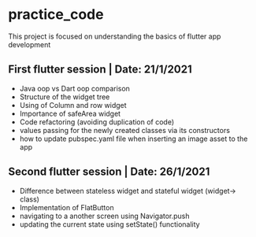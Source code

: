 # practice_code

This project is focused on understanding the basics of flutter app development


## First flutter session | Date: 21/1/2021
- Java oop vs Dart oop comparison
- Structure of the widget tree
- Using of Column and row widget
- Importance of safeArea widget
- Code refactoring (avoiding duplication of code)
- values passing for the newly created classes via its constructors
- how to update pubspec.yaml file when inserting an image asset to the app

## Second flutter session | Date: 26/1/2021
- Difference between stateless widget and stateful widget (widget-> class)
- Implementation of FlatButton
- navigating to a another screen using Navigator.push
- updating the current state using setState() functionality